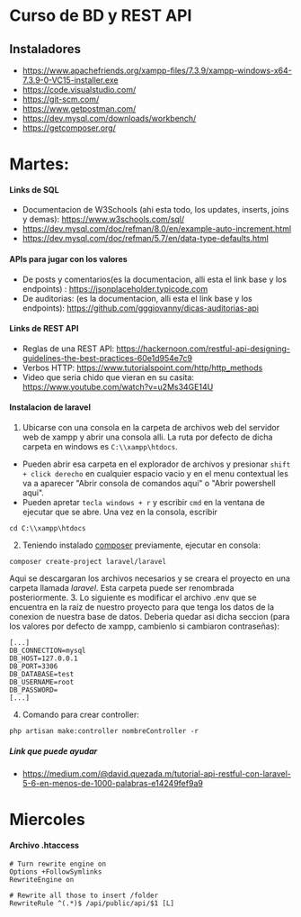 # Curso de BD y REST API
## Instaladores
+ https://www.apachefriends.org/xampp-files/7.3.9/xampp-windows-x64-7.3.9-0-VC15-installer.exe
+ https://code.visualstudio.com/
+ https://git-scm.com/
+ https://www.getpostman.com/
+ https://dev.mysql.com/downloads/workbench/
+ https://getcomposer.org/

# Martes:
#### Links de SQL
+ Documentacion de W3Schools (ahi esta todo, los updates, inserts, joins y demas): https://www.w3schools.com/sql/
+ https://dev.mysql.com/doc/refman/8.0/en/example-auto-increment.html
+ https://dev.mysql.com/doc/refman/5.7/en/data-type-defaults.html

#### APIs para jugar con los valores
+ De posts y comentarios(es la documentacion, alli esta el link base y los endpoints) : https://jsonplaceholder.typicode.com
+ De auditorias: (es la documentacion, alli esta el link base y los endpoints): https://github.com/gggiovanny/dicas-auditorias-api

#### Links de REST API
+ Reglas de una REST API: https://hackernoon.com/restful-api-designing-guidelines-the-best-practices-60e1d954e7c9
+ Verbos HTTP: https://www.tutorialspoint.com/http/http_methods
+ Video que seria chido que vieran en su casita: https://www.youtube.com/watch?v=u2Ms34GE14U

#### Instalacion de laravel
1. Ubicarse con una consola en la carpeta de archivos web del servidor web de xampp y abrir una consola alli. La ruta por defecto de dicha carpeta en windows es `C:\\xampp\htdocs`.
  + Pueden abrir esa carpeta en el explorador de archivos y presionar `shift + click derecho` en cualquier espacio vacio y en el menu contextual les va a aparecer "Abrir consola de comandos aqui" o "Abrir powershell aqui".
  +  Pueden apretar `tecla windows + r` y escribir `cmd` en la ventana de ejecutar que se abre. Una vez en la consola, escribir 
  ```
  cd C:\\xampp\htdocs
  ```
2. Teniendo instalado [composer](https://getcomposer.org/) previamente, ejecutar en consola:
```
composer create-project laravel/laravel
```
  Aqui se descargaran los archivos necesarios y se creara el proyecto en una carpeta llamada *laravel*. Esta carpeta puede ser      renombrada posteriormente.
3. Lo siguiente es modificar el archivo .env que se encuentra en la raíz de nuestro proyecto para que tenga los datos de la conexion de nuestra base de datos. Deberia quedar asi dicha seccion (para los valores por defecto de xampp, cambienlo si cambiaron contraseñas):
```
[...]
DB_CONNECTION=mysql
DB_HOST=127.0.0.1
DB_PORT=3306
DB_DATABASE=test
DB_USERNAME=root
DB_PASSWORD=
[...]
```
4. Comando para crear controller:
```
php artisan make:controller nombreController -r
```

##### Link que puede ayudar
+ https://medium.com/@david.quezada.m/tutorial-api-restful-con-laravel-5-6-en-menos-de-1000-palabras-e14249fef9a9

# Miercoles
#### Archivo .htaccess
```
# Turn rewrite engine on
Options +FollowSymlinks
RewriteEngine on

# Rewrite all those to insert /folder
RewriteRule ^(.*)$ /api/public/api/$1 [L]
```
